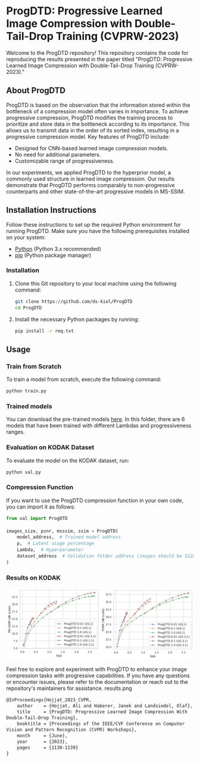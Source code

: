 
# ProgDTD: Progressive Learned Image Compression with Double-Tail-Drop Training (CVPRW-2023)

Welcome to the ProgDTD repository! This repository contains the code for reproducing the results presented in the paper titled "ProgDTD: Progressive Learned Image Compression with Double-Tail-Drop Training (CVPRW-2023)."

## About ProgDTD

ProgDTD is based on the observation that the information stored within the bottleneck of a compression model often varies in importance. To achieve progressive compression, ProgDTD modifies the training process to prioritize and store data in the bottleneck according to its importance. This allows us to transmit data in the order of its sorted index, resulting in a progressive compression model. Key features of ProgDTD include:

- Designed for CNN-based learned image compression models.
- No need for additional parameters.
- Customizable range of progressiveness.

In our experiments, we applied ProgDTD to the hyperprior model, a commonly used structure in learned image compression. Our results demonstrate that ProgDTD performs comparably to non-progressive counterparts and other state-of-the-art progressive models in MS-SSIM.

## Installation Instructions

Follow these instructions to set up the required Python environment for running ProgDTD. Make sure you have the following prerequisites installed on your system:

- [Python](https://www.python.org/downloads/) (Python 3.x recommended)
- [pip](https://pip.pypa.io/en/stable/installation/) (Python package manager)

### Installation

1. Clone this Git repository to your local machine using the following command:

   ```bash
   git clone https://github.com/ds-kiel/ProgDTD
   cd ProgDTD
   ```

2. Install the necessary Python packages by running:

   ```bash
   pip install -r req.txt
   ```

## Usage

### Train from Scratch

To train a model from scratch, execute the following command:

```bash
python train.py
```

### Trained models
You can download the pre-trained models [here](https://drive.google.com/drive/folders/1tO9yAohVi4uqEXcKLa9iyVKTHA1A2ztq?usp=sharing). In this folder, there are 6 models that have been trained with different Lambdas and progressiveness ranges.

### Evaluation on KODAK Dataset

To evaluate the model on the KODAK dataset, run:

```bash
python val.py
```

### Compression Function

If you want to use the ProgDTD compression function in your own code, you can import it as follows:

```python
from val import ProgDTD

images_size, psnr, msssim, ssim = ProgDTD(
    model_address,  # Trained model address
    p,  # Latent usage percentage
    Lambda,  # Hyperparameter
    dataset_address  # Validation folder address (images should be 512x512)
)
```

### Results on KODAK

![](results.png)


Feel free to explore and experiment with ProgDTD to enhance your image compression tasks with progressive capabilities. If you have any questions or encounter issues, please refer to the documentation or reach out to the repository's maintainers for assistance.
results.png


```
@InProceedings{Hojjat_2023_CVPR,
    author    = {Hojjat, Ali and Haberer, Janek and Landsiedel, Olaf},
    title     = {ProgDTD: Progressive Learned Image Compression With Double-Tail-Drop Training},
    booktitle = {Proceedings of the IEEE/CVF Conference on Computer Vision and Pattern Recognition (CVPR) Workshops},
    month     = {June},
    year      = {2023},
    pages     = {1130-1139}
}
```